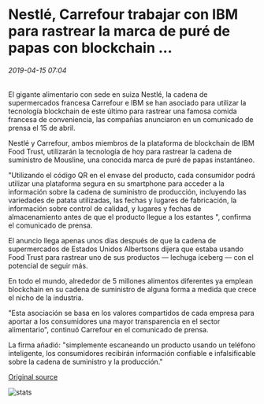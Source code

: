 # Nestlé, Carrefour trabajar con IBM para rastrear la marca de puré de papas con blockchain ...

###### 2019-04-15 07:04

El gigante alimentario con sede en suiza Nestlé, la cadena de supermercados francesa Carrefour e IBM se han asociado para utilizar la tecnología blockchain de este último para rastrear una famosa comida francesa de conveniencia, las compañías anunciaron en un comunicado de prensa el 15 de abril.

Nestlé y Carrefour, ambos miembros de la plataforma de blockchain de IBM Food Trust, utilizarán la tecnología de hoy para rastrear la cadena de suministro de Mousline, una conocida marca de puré de papas instantáneo.

"Utilizando el código QR en el envase del producto, cada consumidor podrá utilizar una plataforma segura en su smartphone para acceder a la información sobre la cadena de suministro de producción, incluyendo las variedades de patata utilizadas, las fechas y lugares de fabricación, la información sobre control de calidad, y lugares y fechas de almacenamiento antes de que el producto llegue a los estantes ", confirma el comunicado de prensa.

El anuncio llega apenas unos días después de que la cadena de supermercados de Estados Unidos Albertsons dijera que estaba usando Food Trust para rastrear uno de sus productos — lechuga iceberg — con el potencial de seguir más.

En todo el mundo, alrededor de 5 millones alimentos diferentes ya emplean blockchain en su cadena de suministro de alguna forma a medida que crece el nicho de la industria.

"Esta asociación se basa en los valores compartidos de cada empresa para aportar a los consumidores una mayor transparencia en el sector alimentario", continuó Carrefour en el comunicado de prensa.

La firma añadió: "simplemente escaneando un producto usando un teléfono inteligente, los consumidores recibirán información confiable e infalsificable sobre la cadena de suministro y la producción."

[Original source](https://cointelegraph.com/news/nestle-carrefour-work-with-ibm-to-track-mashed-potato-brand-with-blockchain)

![stats](https://c.statcounter.com/11760860/0/a89fa40b/1/ "stats")